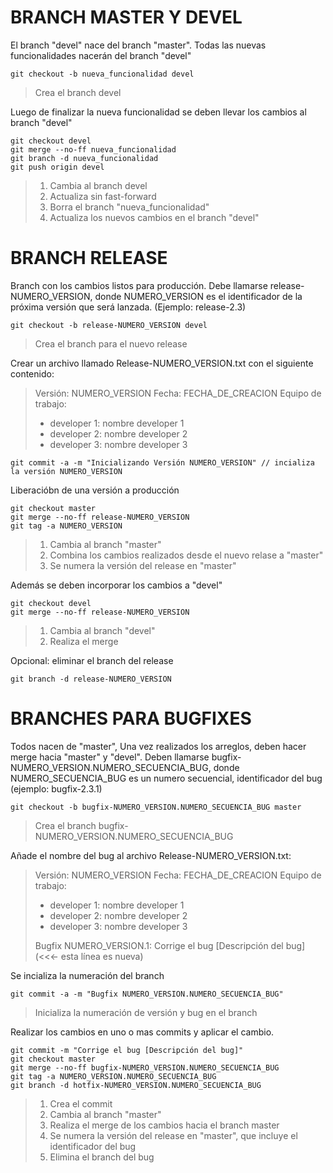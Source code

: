 # BRANCH MASTER Y DEVEL

El branch "devel" nace del branch "master". Todas las nuevas funcionalidades nacerán del branch "devel"
```
git checkout -b nueva_funcionalidad devel
```
> Crea el branch devel

Luego de finalizar la nueva funcionalidad se deben llevar los cambios al branch "devel"

```
git checkout devel
git merge --no-ff nueva_funcionalidad
git branch -d nueva_funcionalidad
git push origin devel
```
> 1. Cambia al branch devel
> 2. Actualiza sin fast-forward
> 3. Borra el branch "nueva_funcionalidad"
> 4. Actualiza los nuevos cambios en el branch "devel"

# BRANCH RELEASE

Branch con los cambios listos para producción.
Debe llamarse release-NUMERO_VERSION, donde NUMERO_VERSION es el identificador de la próxima versión que será lanzada. (Ejemplo: release-2.3)
```
git checkout -b release-NUMERO_VERSION devel
```
> Crea el branch para el nuevo release

Crear un archivo llamado Release-NUMERO_VERSION.txt con el siguiente contenido:

> 
> Versión: NUMERO_VERSION
> Fecha: FECHA_DE_CREACION
> Equipo de trabajo: 
> - developer 1: nombre developer 1
> - developer 2: nombre developer 2
> - developer 3: nombre developer 3
> 
```
git commit -a -m "Inicializando Versión NUMERO_VERSION" // incializa la versión NUMERO_VERSION
```
Liberacióbn de una versión a producción
```
git checkout master
git merge --no-ff release-NUMERO_VERSION
git tag -a NUMERO_VERSION
```
> 1. Cambia al branch "master"
> 2. Combina los cambios realizados desde el nuevo relase a "master"
> 3. Se numera la versión del release en "master"

Además se deben incorporar los cambios a "devel"
```
git checkout devel
git merge --no-ff release-NUMERO_VERSION
```
> 1. Cambia al branch "devel"
> 2. Realiza el merge

Opcional: eliminar el branch del release
```
git branch -d release-NUMERO_VERSION
```

# BRANCHES PARA BUGFIXES

Todos nacen de "master", Una vez realizados los arreglos, deben hacer merge hacia "master" y "devel". Deben llamarse bugfix-NUMERO_VERSION.NUMERO_SECUENCIA_BUG, donde NUMERO_SECUENCIA_BUG es un numero secuencial, identificador del bug (ejemplo: bugfix-2.3.1)
```
git checkout -b bugfix-NUMERO_VERSION.NUMERO_SECUENCIA_BUG master
```
> Crea el branch bugfix-NUMERO_VERSION.NUMERO_SECUENCIA_BUG

Añade el nombre del bug al archivo Release-NUMERO_VERSION.txt:
> 
> Versión: NUMERO_VERSION
> Fecha: FECHA_DE_CREACION
> Equipo de trabajo: 
> - developer 1: nombre developer 1
> - developer 2: nombre developer 2
> - developer 3: nombre developer 3
> 
> Bugfix NUMERO_VERSION.1: Corrige el bug [Descripción del bug] (<<<- esta línea es nueva)

Se incializa la numeración del branch
```
git commit -a -m "Bugfix NUMERO_VERSION.NUMERO_SECUENCIA_BUG"
```
> Inicializa la numeración de versión y bug en el branch

Realizar los cambios en uno o mas commits y aplicar el cambio.
```
git commit -m "Corrige el bug [Descripción del bug]" 
git checkout master 
git merge --no-ff bugfix-NUMERO_VERSION.NUMERO_SECUENCIA_BUG 
git tag -a NUMERO_VERSION.NUMERO_SECUENCIA_BUG 
git branch -d hotfix-NUMERO_VERSION.NUMERO_SECUENCIA_BUG 
```

> 1. Crea el commit
> 2. Cambia al branch "master"
> 3. Realiza el merge de los cambios hacia el branch master
> 4. Se numera la versión del release en "master", que incluye el identificador del bug
> 5. Elimina el branch del bug